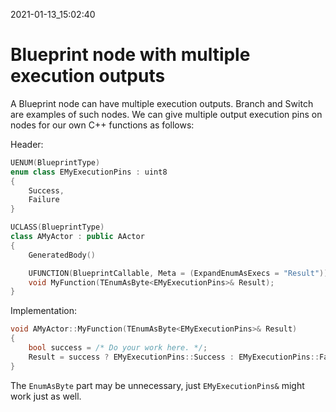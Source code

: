 2021-01-13_15:02:40

# Blueprint node with multiple execution outputs

A Blueprint node can have multiple execution outputs.
Branch and Switch are examples of such nodes.
We can give multiple output execution pins on nodes for our own C++ functions as follows:

Header:
```cpp
UENUM(BlueprintType)
enum class EMyExecutionPins : uint8
{
    Success,
    Failure
}

UCLASS(BlueprintType)
class AMyActor : public AActor
{
    GeneratedBody()

    UFUNCTION(BlueprintCallable, Meta = (ExpandEnumAsExecs = "Result"))
    void MyFunction(TEnumAsByte<EMyExecutionPins>& Result);
}
```

Implementation:
```cpp
void AMyActor::MyFunction(TEnumAsByte<EMyExecutionPins>& Result)
{
    bool success = /* Do your work here. */;
    Result = success ? EMyExecutionPins::Success : EMyExecutionPins::Failure;
}
```

The `EnumAsByte` part may be unnecessary, just `EMyExecutionPins&` might work just as well.